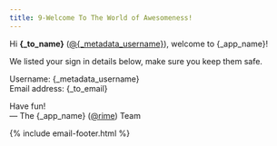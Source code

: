 ```yaml
---
title: 9-Welcome To The World of Awesomeness!
---
```


Hi **{_to_name}** ([@{_metadata_username}]({_app_name}/@{_metadata_username})), welcome to {_app_name}!

We listed your sign in details below, make sure you keep them safe.

Username: {_metadata_username}  
Email address: {_to_email}

Have fun!  
&mdash; The {_app_name} ([@rime]({_app_base_url}/@rime])) Team

{% include email-footer.html %}